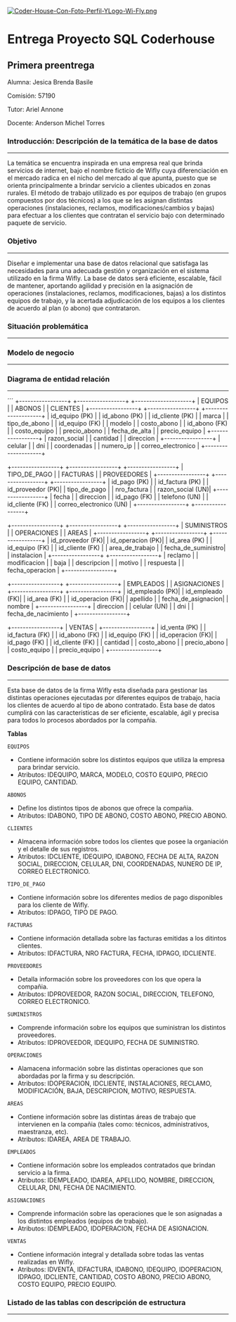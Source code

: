 [![Coder-House-Con-Foto-Perfil-YLogo-Wi-Fly.png](https://i.postimg.cc/SRzGSvNx/Coder-House-Con-Foto-Perfil-YLogo-Wi-Fly.png)](https://postimg.cc/BP4FNNKr)

# Entrega Proyecto SQL Coderhouse

## Primera preentrega

Alumna: Jesica Brenda Basile

Comisión: 57190

Tutor: Ariel Annone

Docente: Anderson Michel Torres

### Introducción: Descripción de la temática de la base de datos
___
La temática se encuentra inspirada en una empresa real que brinda servicios de internet, bajo el nombre ficticio de Wifly cuya diferenciación en el mercado radica en el nicho del mercado al que apunta, puesto que se orienta principalmente a brindar servicio a clientes ubicados en zonas rurales. 
El método de trabajo utilizado es por equipos de trabajo (en grupos compuestos por dos técnicos) a los que se les asignan distintas operaciones (instalaciones, reclamos, modificaciones/cambios y bajas) para efectuar a los clientes que contratan el servicio bajo con determinado paquete de servicio.

### Objetivo
___
Diseñar e implementar una base de datos relacional que satisfaga las necesidades para una adecuada gestión y organización en el sistema utilizado en la firma Wifly. La base de datos será eficiente, escalable, fácil de mantener, aportando agilidad y precisión en la asignación de operaciones (instalaciones, reclamos, modificaciones, bajas) a los distintos equipos de trabajo, y la acertada adjudicación de los equipos a los clientes de acuerdo al plan (o abono) que contrataron.

### Situación problemática
___
### Modelo de negocio
___
### Diagrama de entidad relación
___
´´´
+-----------------+         +-----------------+         +--------------------+
|    EQUIPOS      |         |      ABONOS     |         |      CLIENTES      |
+-----------------+         +-----------------+         +--------------------+
| id_equipo (PK)  |         | id_abono (PK)   |         | id_cliente (PK)    |
| marca           |         | tipo_de_abono   |         | id_equipo (FK)     |
| modelo          |         | costo_abono     |         | id_abono (FK)      |
| costo_equipo    |         | precio_abono    |         | fecha_de_alta      |
| precio_equipo   |         +-----------------+         | razon_social       |
| cantidad        |                                     | direccion          |
+-----------------+                                     | celular            |
                                                        | dni                |
                                                        | coordenadas        |
                                                        | numero_ip          |
                                                        | correo_electronico |
                                                        +--------------------+
                                                         
+-----------------+         +-----------------+         +-----------------+
|  TIPO_DE_PAGO   |         |    FACTURAS     |         |   PROVEEDORES   |
+-----------------+         +-----------------+         +-----------------+
| id_pago (PK)    |         | id_factura (PK) |         | id_proveedor (PK)|
| tipo_de_pago    |         | nro_factura     |         | razon_social (UN)|
+-----------------+         | fecha           |         | direccion       |
                            | id_pago (FK)    |         | telefono (UN)   |
                            | id_cliente (FK) |         | correo_electronico (UN) |
                            +-----------------+         +-----------------+

+-----------------+         +-----------------+         +-----------------+
|  SUMINISTROS    |         |   OPERACIONES   |         |      AREAS      |
+-----------------+         +-----------------+         +-----------------+
| id_proveedor (FK)|        | id_operacion (PK)|        | id_area (PK)    |
| id_equipo (FK)  |         | id_cliente (FK) |         | area_de_trabajo |
| fecha_de_suministro|      | instalacion     |         +-----------------+
+-----------------+         | reclamo         |
                             | modificacion    |
                             | baja            |
                             | descripcion     |
                             | motivo          |
                             | respuesta       |
                             | fecha_operacion |
                             +-----------------+

+-----------------+         +-----------------+
|   EMPLEADOS     |         |   ASIGNACIONES  |
+-----------------+         +-----------------+
| id_empleado (PK)|         | id_empleado (FK)|
| id_area (FK)    |         | id_operacion (FK)|
| apellido        |         | fecha_de_asignacion|
| nombre          |         +-----------------+
| direccion       |
| celular (UN)    |
| dni             |
| fecha_de_nacimiento |
+-----------------+

+-----------------+
|     VENTAS      |
+-----------------+
| id_venta (PK)   |
| id_factura (FK) |
| id_abono (FK)   |
| id_equipo (FK)  |
| id_operacion (FK)|
| id_pago (FK)    |
| id_cliente (FK) |
| cantidad        |
| costo_abono     |
| precio_abono    |
| costo_equipo    |
| precio_equipo   |
+-----------------+


### Descripción de base de datos
___
Esta base de datos de la firma Wifly esta diseñada para gestionar las distintas operaciones ejecutadas por diferentes equipos de trabajo, hacia los clientes de acuerdo al tipo de abono contratado. Esta base de datos cumplirá con las características de ser eficiente, escalable, ágil y precisa para todos lo procesos abordados por la compañia.

**Tablas**

`EQUIPOS`  
+ Contiene información sobre los distintos equipos que utiliza la empresa para brindar servicio.  
+ Atributos: IDEQUIPO, MARCA, MODELO, COSTO EQUIPO, PRECIO EQUIPO, CANTIDAD.

`ABONOS`
+ Define los distintos tipos de abonos que ofrece la compañia.  
+ Atributos: IDABONO, TIPO DE ABONO, COSTO ABONO, PRECIO ABONO.

`CLIENTES`
+ Almacena información sobre todos los clientes que posee la organiación y el detalle de sus registros.
+ Atributos: IDCLIENTE, IDEQUIPO, IDABONO, FECHA DE ALTA, RAZON SOCIAL, DIRECCION, CELULAR, DNI, COORDENADAS, NUNERO DE IP, CORREO ELECTRONICO.

`TIPO_DE_PAGO`
+ Contiene información sobre los diferentes medios de pago disponibles para los cliente de Wifly.
+ Atributos: IDPAGO, TIPO DE PAGO.  

`FACTURAS`
+ Contiene información detallada sobre las facturas emitidas a los ditintos clientes.
+ Atributos: IDFACTURA, NRO FACTURA, FECHA, IDPAGO, IDCLIENTE.  

`PROVEEDORES`
+ Detalla información sobre los proveedores con los que opera la compañia.
+ Atributos: IDPROVEEDOR, RAZON SOCIAL, DIRECCION, TELEFONO, CORREO ELECTRONICO.  

`SUMINISTROS`
+ Comprende información sobre los equipos que suministran los distintos proveedores.
+ Atributos: IDPROVEEDOR, IDEQUIPO, FECHA DE SUMINISTRO.  

`OPERACIONES`
+ Alamacena información sobre las distintas operaciones que son abordadas por la firma y su descripción.
+ Atributos: IDOPERACION, IDCLIENTE, INSTALACIONES, RECLAMO, MODIFICACIÓN, BAJA, DESCRIPCION, MOTIVO, RESPUESTA.  

`AREAS`
+ Contiene información sobre las distintas áreas de trabajo que intervienen en la compañia (tales como: técnicos, administrativos, maestranza, etc).  
+ Atributos: IDAREA, AREA DE TRABAJO.  

`EMPLEADOS`
+ Contiene información sobre los empleados contratados que brindan servicio a la firma.
+ Atributos: IDEMPLEADO, IDAREA, APELLIDO, NOMBRE, DIRECCION, CELULAR, DNI, FECHA DE NACIMIENTO.  

`ASIGNACIONES`
+ Comprende información sobre las operaciones que le son asignadas a los distintos empleados (equipos de trabajo).
+ Atributos: IDEMPLEADO, IDOPERACION, FECHA DE ASIGNACION.  

`VENTAS`
+ Contiene información integral y detallada sobre todas las ventas realizadas en Wifly.
+ Atributos: IDVENTA, IDFACTURA, IDABONO, IDEQUIPO, IDOPERACION, IDPAGO, IDCLIENTE, CANTIDAD, COSTO ABONO, PRECIO ABONO, COSTO EQUIPO, PRECIO EQUIPO.

### Listado de las tablas con descripción de estructura
___


